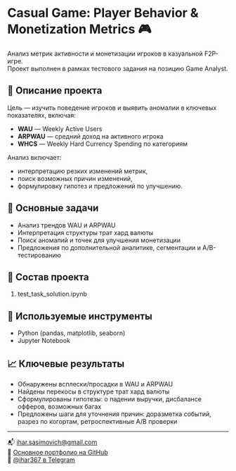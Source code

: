 # Casual Game: Player Behavior & Monetization Metrics 🎮

Анализ метрик активности и монетизации игроков в казуальной F2P-игре.  
Проект выполнен в рамках тестового задания на позицию Game Analyst.

## 📌 Описание проекта

Цель — изучить поведение игроков и выявить аномалии в ключевых показателях, включая:
- **WAU** — Weekly Active Users  
- **ARPWAU** — средний доход на активного игрока  
- **WHCS** — Weekly Hard Currency Spending по категориям  

Анализ включает:
- интерпретацию резких изменений метрик,
- поиск возможных причин изменений,
- формулировку гипотез и предложений по улучшению.

## 🎯 Основные задачи

- Анализ трендов WAU и ARPWAU  
- Интерпретация структуры трат хард валюты  
- Поиск аномалий и точек для улучшения монетизации  
- Предложения по дополнительной аналитике, сегментации и A/B-тестированию

## 📁 Состав проекта
01. test_task_solution.ipynb


## 🧰 Используемые инструменты

- Python (pandas, matplotlib, seaborn)
- Jupyter Notebook


## 📈 Ключевые результаты

- Обнаружены всплески/просадки в WAU и ARPWAU  
- Найдены перекосы в структуре трат хард валюты  
- Сформулированы гипотезы: о падении выручки, дисбалансе офферов, возможных багах  
- Предложены шаги для уточнения причин: доразметка событий, разрез по когортам, ретроспективные A/B проверки  

---

📬 [ihar.sasimovich@gmail.com](mailto:ihar.sasimovich@gmail.com)  
📁 [Основное портфолио на GitHub](https://github.com/i-sasimovich/data_analytics_portfolio)  
📱 [@ihar367 в Telegram](https://t.me/ihar367)
